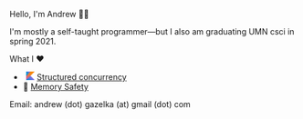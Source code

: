 Hello, I'm Andrew 👋🏼

I'm mostly a self-taught programmer—but I also am graduating UMN csci in spring 2021.

What I ❤️
-   <img src=".github/kotlin.png" alt="Kotlin Emoji" width="15"> [Structured concurrency](https://vorpus.org/blog/notes-on-structured-concurrency-or-go-statement-considered-harmful/)
- 🦀 [Memory Safety](https://www.rust-lang.org/)

Email: andrew (dot) gazelka (at) gmail (dot) com 
